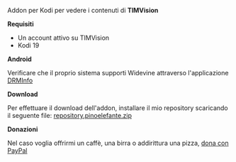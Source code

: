Addon per Kodi per vedere i contenuti di **TIMVision**

**Requisiti**

- Un account attivo su TIMVision
- Kodi 19

**Android**

Verificare che il proprio sistema supporti Widevine attraverso l'applicazione [DRMInfo](https://play.google.com/store/apps/details?id=com.androidfung.drminfo)

**Download**

Per effettuare il download dell'addon, installare il mio repository scaricando il seguente file: [repository.pinoelefante.zip](http://pinoelefante.altervista.org/kodi_repo/files/repository.pinoelefante/repository.pinoelefante-1.0.0.zip)

**Donazioni**

Nel caso voglia offrirmi un caffè, una birra o addirittura una pizza, [dona con PayPal](https://www.paypal.me/pinoelefante/)
